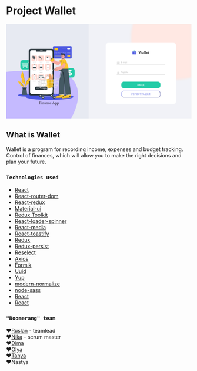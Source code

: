 # Project Wallet

![Wallet](https://github.com/TatyanaLozova/goit-react-hw-09-phonebook/blob/main/src/images/wallet.png?raw=true)


## What is Wallet

Wallet is a program for recording income, expenses and budget tracking. Control
of finances, which will allow you to make the right decisions and plan your
future.

### `Technologies used`

- [React](https://ru.reactjs.org)
- [React-router-dom](https://reactrouter.com/web/guides/quick-start)
- [React-redux](https://react-redux.js.org)
- [Material-ui](https://material-ui.com/ru)
- [Redux Toolkit](https://redux-toolkit.js.org)
- [React-loader-spinner](https://www.npmjs.com/package/react-loader-spinner)
- [React-media](https://www.npmjs.com/package/react-media)
- [React-toastify](https://www.npmjs.com/package/react-toastify)
- [Redux](https://redux.js.org)
- [Redux-persist](https://www.npmjs.com/package/redux-persist)
- [Reselect](https://www.npmjs.com/package/reselect)
- [Axios](https://www.npmjs.com/package/axios)
- [Formik](https://formik.org/docs/overview)
- [Uuid](https://www.npmjs.com/package/uuid)
- [Yup](https://www.npmjs.com/package/yup)
- [modern-normalize](https://www.npmjs.com/package/modern-normalize)
- [node-sass](https://www.npmjs.com/package/node-sass)
- [React](https://ru.reactjs.org)
- [React](https://ru.reactjs.org)

### `"Boomerang" team`

:heart:[Ruslan](https://github.com/RuslanZahriadskyi) - teamlead    
:heart:[Nika](https://github.com/nikule4ka) - scrum master    
:heart:[Dima](https://github.com/DimRom76)    
:heart:[Olya](https://github.com/Olga-Smolianinova)    
:heart:[Tanya](https://github.com/TatyanaLozova?tab=repositories)    
:heart:Nastya    
